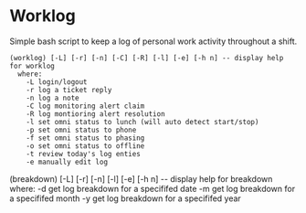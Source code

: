 # Worklog

Simple bash script to keep a log of personal work activity throughout a shift.

```
(worklog) [-L] [-r] [-n] [-C] [-R] [-l] [-e] [-h n] -- display help for worklog
  where:
    -L login/logout 
    -r log a ticket reply
    -n log a note
    -C log monitoring alert claim
    -R log montioring alert resolution
    -l set omni status to lunch (will auto detect start/stop)
    -p set omni status to phone
    -f set omni status to phasing
    -o set omni status to offline
    -t review today's log enties
    -e manually edit log
```
(breakdown) [-L] [-r] [-n] [-l] [-e] [-h n] -- display help for breakdown
where:
    -d get log breakdown for a specififed date 
    -m get log breakdown for a specififed month
    -y get log breakdown for a specififed year
```
